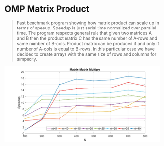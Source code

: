 # OMP Matrix Product

> Fast benchmark program showing how matrix product can scale up in terms of speeup. 
> Speedup is just serial time normalized over parallel time. The program respects 
> general rule that given two matrices A and B then the product matrix C has the
> same number of A-rows and same number of B-cols. Product matrix can be produced
> if and only if number of A-cols is equal to B-rows. In this particular case we have 
> decided to create arrays with the same size of rows and columns for simplicity. 

![alt text](https://github.com/bloodsky/OMPMatrixProduct/blob/main/plot.png)
